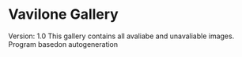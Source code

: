 # Vavilone Gallery
Version: 1.0
This gallery contains all avaliabe and unavaliable images. Program basedon autogeneration
